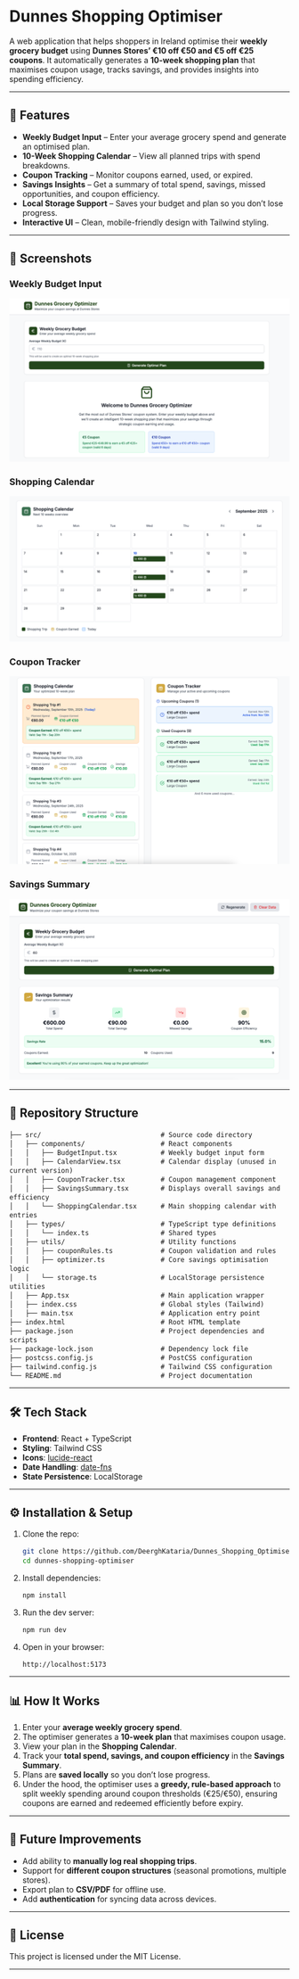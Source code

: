 # Dunnes Shopping Optimiser

A web application that helps shoppers in Ireland optimise their **weekly grocery budget** using **Dunnes Stores’ €10 off €50 and €5 off €25 coupons**.
It automatically generates a **10-week shopping plan** that maximises coupon usage, tracks savings, and provides insights into spending efficiency.

---

## 🚀 Features

* **Weekly Budget Input** – Enter your average grocery spend and generate an optimised plan.
* **10-Week Shopping Calendar** – View all planned trips with spend breakdowns.
* **Coupon Tracking** – Monitor coupons earned, used, or expired.
* **Savings Insights** – Get a summary of total spend, savings, missed opportunities, and coupon efficiency.
* **Local Storage Support** – Saves your budget and plan so you don’t lose progress.
* **Interactive UI** – Clean, mobile-friendly design with Tailwind styling.

---

## 📸 Screenshots

### Weekly Budget Input
![Budget Input](assets/screenshots/budget-input.png)

### Shopping Calendar
![Shopping Calendar](assets/screenshots/shopping-calendar.png)

### Coupon Tracker
![Coupon Tracker](assets/screenshots/coupon-tracker.png)

### Savings Summary
![Savings Summary](assets/screenshots/savings-summary.png)

---

## 📂 Repository Structure

```
├── src/                              # Source code directory
│   ├── components/                   # React components
│   │   ├── BudgetInput.tsx           # Weekly budget input form
│   │   ├── CalendarView.tsx          # Calendar display (unused in current version)
│   │   ├── CouponTracker.tsx         # Coupon management component
│   │   ├── SavingsSummary.tsx        # Displays overall savings and efficiency
│   │   └── ShoppingCalendar.tsx      # Main shopping calendar with entries
│   ├── types/                        # TypeScript type definitions
│   │   └── index.ts                  # Shared types
│   ├── utils/                        # Utility functions
│   │   ├── couponRules.ts            # Coupon validation and rules
│   │   ├── optimizer.ts              # Core savings optimisation logic
│   │   └── storage.ts                # LocalStorage persistence utilities
│   ├── App.tsx                       # Main application wrapper
│   ├── index.css                     # Global styles (Tailwind)
│   ├── main.tsx                      # Application entry point
├── index.html                        # Root HTML template
├── package.json                      # Project dependencies and scripts
├── package-lock.json                 # Dependency lock file
├── postcss.config.js                 # PostCSS configuration
├── tailwind.config.js                # Tailwind CSS configuration
└── README.md                         # Project documentation
```

---

## 🛠️ Tech Stack

* **Frontend**: React + TypeScript
* **Styling**: Tailwind CSS
* **Icons**: [lucide-react](https://lucide.dev/)
* **Date Handling**: [date-fns](https://date-fns.org/)
* **State Persistence**: LocalStorage

---

## ⚙️ Installation & Setup

1. Clone the repo:

   ```bash
   git clone https://github.com/DeerghKataria/Dunnes_Shopping_Optimiser.git
   cd dunnes-shopping-optimiser
   ```

2. Install dependencies:

   ```bash
   npm install
   ```

3. Run the dev server:

   ```bash
   npm run dev
   ```

4. Open in your browser:

   ```
   http://localhost:5173
   ```

---

## 📊 How It Works

1. Enter your **average weekly grocery spend**.
2. The optimiser generates a **10-week plan** that maximises coupon usage.
3. View your plan in the **Shopping Calendar**.
4. Track your **total spend, savings, and coupon efficiency** in the **Savings Summary**.
5. Plans are **saved locally** so you don’t lose progress.
6. Under the hood, the optimiser uses a **greedy, rule-based approach** to split weekly spending around coupon thresholds (€25/€50), ensuring coupons are earned and redeemed efficiently before expiry.

---

## 🔮 Future Improvements

* Add ability to **manually log real shopping trips**.
* Support for **different coupon structures** (seasonal promotions, multiple stores).
* Export plan to **CSV/PDF** for offline use.
* Add **authentication** for syncing data across devices.

---

## 📜 License

This project is licensed under the MIT License.

---
